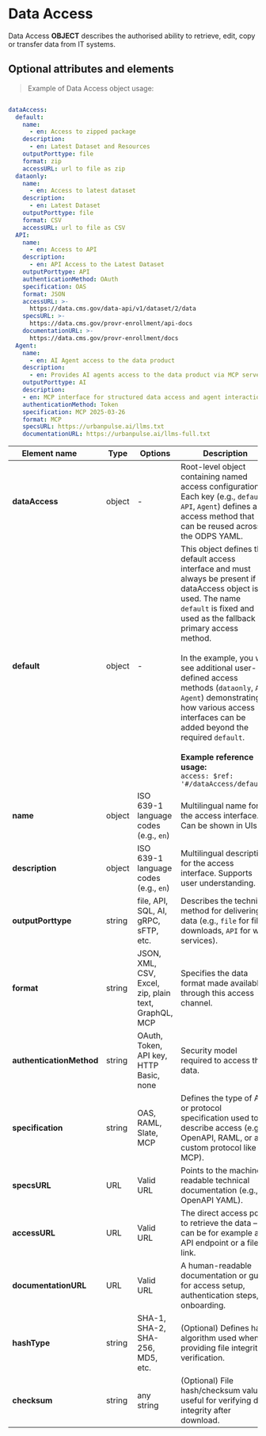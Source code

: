 # Data Access

Data Access **OBJECT** describes the authorised ability to retrieve, edit, copy or transfer data from IT systems.

## Optional attributes and elements

> Example of Data Access object usage:

```yml

dataAccess:
  default:
    name:
      - en: Access to zipped package
    description: 
      - en: Latest Dataset and Resources
    outputPorttype: file
    format: zip
    accessURL: url to file as zip
  dataonly:
    name:
      - en: Access to latest dataset
    description: 
      - en: Latest Dataset
    outputPorttype: file
    format: CSV
    accessURL: url to file as CSV
  API:
    name:
      - en: Access to API
    description: 
      - en: API Access to the Latest Dataset
    outputPorttype: API
    authenticationMethod: OAuth
    specification: OAS
    format: JSON
    accessURL: >-
      https://data.cms.gov/data-api/v1/dataset/2/data
    specsURL: >-
      https://data.cms.gov/provr-enrollment/api-docs
    documentationURL: >- 
      https://data.cms.gov/provr-enrollment/docs
  Agent: 
    name:
      - en: AI Agent access to the data product
    description: 
      - en: Provides AI agents access to the data product via MCP server. 
    outputPorttype: AI
    description: 
    - en: MCP interface for structured data access and agent interaction.
    authenticationMethod: Token
    specification: MCP 2025-03-26
    format: MCP
    specsURL: https://urbanpulse.ai/llms.txt
    documentationURL: https://urbanpulse.ai/llms-full.txt
```
| <div style="width:150px">Element name</div>   | Type  | Options  | Description  |
|---|---|---|---|
| **dataAccess** | object | - | Root-level object containing named access configurations. Each key (e.g., `default`, `API`, `Agent`) defines an access method that can be reused across the ODPS YAML. |
| **default** | object | - | This object defines the default access interface and must always be present if dataAccess object is used. The name `default` is fixed and used as the fallback or primary access method. <br/><br/> In the example, you will see additional user-defined access methods (`dataonly`, `API`, `Agent`) demonstrating how various access interfaces can be added beyond the required `default`. <br/><br/> **Example reference usage:** <br/> `access: $ref: '#/dataAccess/default'`|
| **name** | object | ISO 639-1 language codes (e.g., `en`) | Multilingual name for the access interface. Can be shown in UIs. |
| **description** | object | ISO 639-1 language codes (e.g., `en`) | Multilingual description for the access interface. Supports user understanding. |
| **outputPorttype** | string | file, API, SQL, AI, gRPC, sFTP, etc. | Describes the technical method for delivering data (e.g., `file` for file downloads, `API` for web services). |
| **format** | string | JSON, XML, CSV, Excel, zip, plain text, GraphQL, MCP | Specifies the data format made available through this access channel. |
| **authenticationMethod** | string | OAuth, Token, API key, HTTP Basic, none | Security model required to access the data. |
| **specification** | string | OAS, RAML, Slate, MCP | Defines the type of API or protocol specification used to describe access (e.g., OpenAPI, RAML, or a custom protocol like MCP). |
| **specsURL** | URL | Valid URL | Points to the machine-readable technical documentation (e.g., OpenAPI YAML). |
| **accessURL** | URL | Valid URL | The direct access point to retrieve the data – can be for example an API endpoint or a file link. |
| **documentationURL** | URL | Valid URL | A human-readable documentation or guide for access setup, authentication steps, or onboarding. |
| **hashType** | string | SHA-1, SHA-2, SHA-256, MD5, etc. | (Optional) Defines hash algorithm used when providing file integrity verification. |
| **checksum** | string | any string | (Optional) File hash/checksum value, useful for verifying data integrity after download. |